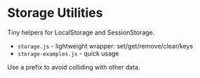 # Storage Utilities

Tiny helpers for LocalStorage and SessionStorage.

- `storage.js` - lightweight wrapper: set/get/remove/clear/keys
- `storage-examples.js` - quick usage

Use a prefix to avoid colliding with other data.
